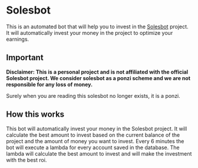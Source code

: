 # Solesbot

This is an automated bot that will help you to invest in the [Solesbot](http://bot.solesbot.ai/dashboard) project. It will automatically invest your money in the project to optimize your earnings.

## Important
<b>Disclaimer: This is a personal project and is not affiliated with the official Solesbot project. We consider solesbot as a ponzi scheme and we are not responsible for any loss of money.</b>

Surely when you are reading this solesbot no longer exists, it is a ponzi.


## How this works
This bot will automatically invest your money in the Solesbot project. It will calculate the best amount to invest based on the current balance of the project and the amount of money you want to invest.
Every 6 minutes the bot will execute a lambda for every account saved in the database. The lambda will calculate the best amount to invest and will make the investment with the best roi.

